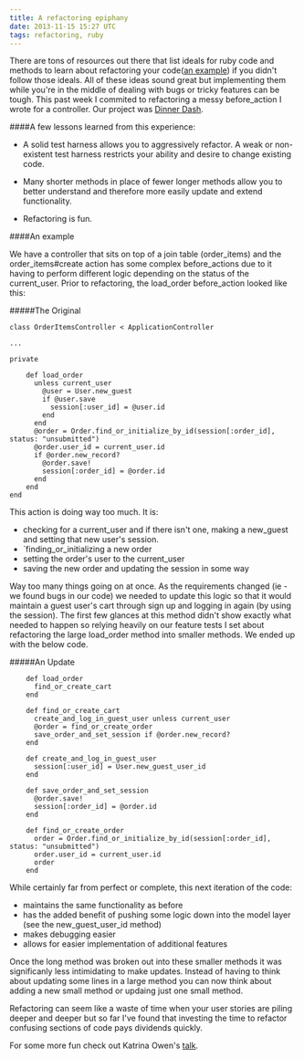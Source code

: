 ```yaml
---
title: A refactoring epiphany
date: 2013-11-15 15:27 UTC
tags: refactoring, ruby
---
```


There are tons of resources out there that list ideals for ruby code and
methods to learn about refactoring your
code([an example](http://ghendry.net/refactor.html)) if you didn't follow those
ideals.  All of these ideas sound great but implementing them while you're in
the middle of dealing with bugs or tricky features can be tough.  This past week
I commited to refactoring a messy before\_action I wrote for
a controller.  Our project was [Dinner
Dash](http://tutorials.jumpstartlab.com/projects/dinner_dash.html).

####A few lessons learned from this experience:

- A solid test harness allows you to aggressively refactor.  A weak or
  non-existent test harness restricts your ability and desire to change existing
  code.

- Many shorter methods in place of fewer longer methods allow you to better
  understand and therefore more easily update and extend functionality.

- Refactoring is fun.

####An example

We have a controller that sits on top of a join table (order\_items) and the
order\_items#create action has some complex before\_actions due to it having to
perform different logic depending on the status of the current\_user. Prior to
refactoring, the load\_order before\_action looked like this:

#####The Original

```
class OrderItemsController < ApplicationController

...

private

    def load_order
      unless current_user
        @user = User.new_guest
        if @user.save
          session[:user_id] = @user.id
        end
      end
      @order = Order.find_or_initialize_by_id(session[:order_id], status: "unsubmitted")
      @order.user_id = current_user.id
      if @order.new_record?
        @order.save!
        session[:order_id] = @order.id
      end
    end
end
```
This action is doing way too much.  It is:

- checking for a current\_user and if there isn't one, making a new\_guest and
  setting that new user's session.
- `finding\_or\_initializing a new order
- setting the order's user to the current\_user
- saving the new order and updating the session in some way

Way too many things going on at once.  As the requirements changed (ie - we
found bugs in our code) we needed to update this logic so that it would maintain
a guest user's cart through sign up and logging in again (by using the session).
The first few glances at this method didn't show exactly what needed to happen so
relying heavily on our feature tests I set about refactoring the large
load\_order method into smaller methods.  We ended up with the below code.

#####An Update
```
    def load_order
      find_or_create_cart
    end

    def find_or_create_cart
      create_and_log_in_guest_user unless current_user
      @order = find_or_create_order
      save_order_and_set_session if @order.new_record?
    end

    def create_and_log_in_guest_user
      session[:user_id] = User.new_guest_user_id
    end

    def save_order_and_set_session
      @order.save!
      session[:order_id] = @order.id
    end

    def find_or_create_order
      order = Order.find_or_initialize_by_id(session[:order_id], status: "unsubmitted")
      order.user_id = current_user.id
      order
    end
```
While certainly far from perfect or complete, this next iteration of the code:

- maintains the same functionality as before
- has the added benefit of pushing some logic down into the model layer (see the new\_guest\_user\_id method)
- makes debugging easier
- allows for easier implementation of additional features

Once the long method was broken out into these smaller methods it was significanly less intimidating to make updates.  Instead of having to think about updating some lines in a large method you can now think about adding a new small method or updaing just one small method.

Refactoring can seem like a waste of time when your user stories are piling deeper and deeper but so far I've found that investing the time to refactor confusing sections of code pays dividends quickly.

For some more fun check out Katrina Owen's
[talk](http://confreaks.com/videos/1071-cascadiaruby2012-therapeutic-refactoring).
